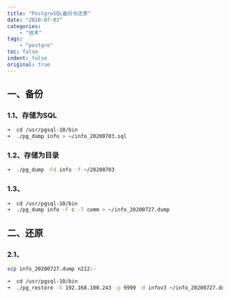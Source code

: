 ```yaml
---
title: "PostgreSQL备份与还原"
date: "2020-07-03"
categories:
    - "技术"
tags:
    - "postgre"
toc: false
indent: false
original: true
---
```


## 一、备份

### 1.1、存储为SQL

``` zsh
➜  cd /usr/pgsql-10/bin
➜  ./pg_dump info > ~/info_20200703.sql
```

### 1.2、存储为目录

``` zsh
➜  ./pg_dump -Fd info -f ~/20200703
```

### 1.3、

``` zsh
➜  cd /usr/pgsql-10/bin
➜  ./pg_dump info -F c -T comm > ~/info_20200727.dump
```

## 二、还原

### 2.1、

``` zsh
scp info_20200727.dump n212:~

➜  cd /usr/pgsql-10/bin
➜  ./pg_restore -h 192.168.100.243 -p 9999 -d infov3 ~/info_20200727.dump
```
